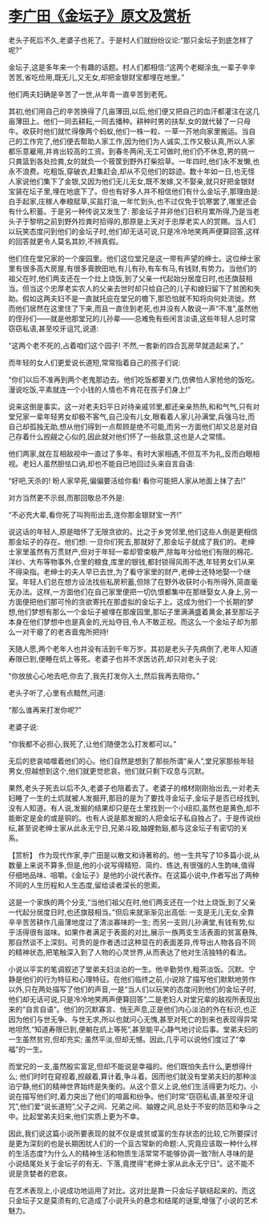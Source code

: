 # [李广田《金坛子》原文及赏析](https://www.vrrw.net/wx/15039.html)

老头子死后不久,老婆子也死了。于是村人们就纷纷议论:“那只金坛子到底怎样了呢?”

金坛子,这是多年来一个有趣的话题。村人们都相信:“这两个老糊涂虫,一辈子辛辛苦苦,省吃俭用,既无儿,又无女,却把金银财宝都埋在地里。”

他们两夫妇确是辛苦了一世,从年青一直辛苦到老死。

其初,他们用自己的辛苦换得了几亩薄田,以后,他们便又把自己的血汗都灌注在这几亩薄田上。他们一同去耕耘,一同去播种。耕种时男的扶犁,女的就代替了一只母牛。收获时他们就忙得像两个蚂蚁,他们一株一粒、一草一芥地向家里搬运。当自己的工作完了,他们便去帮助人家工作,因为他们为人诚实,工作又极认真,所以人家都乐意雇用,并肯出较高的工资。到春冬两闲,无工可做时,他们仍不休息,男的挑一只粪篮到各处捡粪,女的就负一个筱筐到野外打柴拾草。一年四时,他们永不发懒,也永不浪费。吃粗饭,穿破衣,赶集赶会,却从不见他们的踪迹。数十年如一日,也无怪人家说他们集下了金银,又因为他们无儿无女,既不发嫁,又不娶亲,就只好把金银财宝装在坛子里,埋在地底下了。但也有好多人并不相信他们有什么金坛子,那理由是: 白手起家,庄稼人奉粮赋草,买盐打油,一年忙到头,也不过仅免于饥寒罢了,哪里还会有什么积蓄。于是另一种传说又发生了: 那金坛子并非他们日积月累所得,乃是当老头子于黎明之前到野外捡粪时拾得的,那原是上天对于忠厚老实人的赏赐。当人们以玩笑态度问到他们的金坛子时,他们却无话可说,只是冷冷地笑两声便算回答,这样的回答就更令人莫名其妙,不辨真假。

他们住在堂兄家的一个废园里。他们这位堂兄是这一带有声望的绅士。这位绅士家里有很多高大房屋,有很多膏腴田地,有儿有孙,有车有马,有钱财,有势力。当他们的祖父在时,他们两支还在一个灶上烧饭,到了父亲一代起始分居度日时,也还旗鼓相当。但当这个忠厚老实农人的父亲去世时却只给自己的儿子和媳妇留下了贫困和失助。假如这两夫妇不是一直就托庇在堂兄的檐下,那恐怕就不知将向何处流徙。然而他们居然在这里住了下来,而且一直住到老死,也并没有人敢说一声“不准”,虽然他的侄孙们——就是他那堂兄的儿孙辈——总难免有些闲言淡语,这些年轻人总时常窃窃私语,甚至咬牙诅咒,说道:

“这两个老不死的,占着咱们这个园子! 不然,一套新的四合瓦房早就造起来了。”

而年轻的女人们更爱说长道短,常常指着自己的孩子们说:

“你们以后不准再到两个老鬼那边去。他们吃饭都要关门,仿佛怕人家抢他的饭吃。漫说吃饭,平素就连一个小钱的人情也不肯花在孩子们身上!”

说来这倒是事实。这一对老夫妇平日对待亲戚邻里,都还亲亲热热,和和气气,只有对堂兄家一辈年轻男女却极不客气,自己没有儿女,眼看着人家儿孙满堂,兵强马壮,而自己却孤独无助,想从他们得到一点帮顾是绝不可能,而另一方面他们却又总是对自己存着什么觊觎之心似的,因此就对他们怀了一些敌意,这也是人之常情。

他们两家,就在互相敌视中一直过了多年。有时大家相遇,不但互不为礼,反而白眼相视。老妇人虽然胆怯口讷,却也不能自已地回过头来自言自语:

“好吧,天杀的! 盼人家早死,偏偏要活给你看! 看你可能把人家从地面上抹了去!”

对方当然更不示弱,而那回敬总不外是:

“不必充大辈,看你死了叫狗衔出去,连你那金银财宝一齐!”

说这话的年轻人,原是暗怀了无限贪欲的。比之于乡党邻里,他们这些人倒是更相信那金坛子的存在。他们想: 一旦你们死去,那就好了,那金坛子就成了我们的。老绅士家里虽然有万贯财产,但对于年轻一辈却管束极严,除每年分给他们有限的棉花、洋纱、大布等物事外,仓里的粮食,库里的银钱,都封锁得风雨不透,年轻男女们从来不得染指。老绅士的夫人早已去世,为了看守家里的财产,老绅士还特地娶一个继室。年轻人们总在想方设法找些私房积蓄,但除了在野外收获时小有所得外,简直毫无办法。这样,一方面他们在自己家里便把一切仇恨都集中在那继娶女人身上,另一方面便把他们那可怜的贪欲寄托在那虚拟的金坛子上。这成为他们一个长期的梦想,他们梦想有那么一个金坛子被埋在那废园里,那坛子里满满盛着黄金,甚至那坛子本身在他们梦想中也是真金的,光灿夺目,令人不敢正视。而这么一个金坛子却为那么一对干瘪了的老吝啬鬼所把持!

天随人愿,两个老年人也并没有活到千年万岁。其初是老头子先病倒了,老年人知道寿限已到,便睡在炕上等死。老婆子也并不求医访药,却只对老头子说:

“你放放心心地去吧,你去了,我先打发你入土,然后我再去陪你。”

老头子听了,心里有点黯然,问道:

“那么谁再来打发你呢?”

老婆子说:

“你我都不必担心,我死了,让他们随便怎么打发都可以。”

无后的悲哀啮噬着他们的心。他们自然是想到了那些所谓“亲人”,堂兄家那些年轻男女,但越想到这个,他们就更觉悲哀。他们就只剩下叹息与沉默。

果然,老头子死去以后不久,老婆子也陪着去了。老婆子的棺材刚刚抬出去,一对老夫妇睡了一生的土炕就被人发掘开,那目的是为了要找寻金坛子,金坛子是否已经找到,没有人知道。有人说,发掘的结果却只是在土里找到一个小纽扣,虽然也是黄色,却不能断定是金的或是铜的。也有人说是那发掘的人把金坛子私自独占了。于是传说纷纭,甚至说老绅士家从此永无宁日,兄弟斗殴,妯娌勃谿,都与这金坛子有密切的关系。



【赏析】 作为现代作家,李广田是以散文和诗著称的。他一生共写了10多篇小说,从数量上来说不算多,但是,他的小说写得精短、简约、练达,有很强的人生韵味,值得仔细地品味、咀嚼。《金坛子》是他的小说代表作。在这篇小说中,作者写出了两种不同的人生历程和人生态度,留给读者深长的思索。

这是一个家族的两个分支,“当他们祖父在时,他们两支还在一个灶上烧饭,到了父亲一代起分居度日时,也还旗鼓相当。”但后来就渐渐见出高低: 一支是无儿无女,全靠辛辛苦苦耕作几亩薄地度过了清淡寡味的一生; 而另一支则儿孙满堂,有钱有势,似乎活得很有滋味。如果作者满足于表面的对比,展示一族两支生活表面的贫富悬殊,那自然谈不上深刻。可贵的是作者透过这种显在的表面差异,传导出人物各自不同的精神状态,把笔触深入到了人物的心灵世界,从而表达了他对生活独特的看法。

小说以平实的笔调叙述了堂弟夫妇淡泊的一生。他辛勤劳作,粗茶淡饭。沉默、宁静是他们的行为特征和心理特征。在他们临终之前,小说除了描写他们默默地劳作以外,只在两处描写了他们的声音,一是“当人们以玩笑的态度问到他们的金坛子时,他们却无话可说,只是冷冷地笑两声便算回答”,二是老妇人对堂兄辈的敌视所表现出来的“自言自语”。他们的沉默寡言、悄无声息,正是他们内心淡泊的外在标识,也正因为他们与世无争、与世无求,所以也就问心无愧,甚至对死亡的到来也表现得异常地坦然,“知道寿限已到,便躺在炕上等死”,甚至能平心静气地讨论后事。堂弟夫妇的一生虽然贫穷,但却充实; 虽然平淡,但却无憾。因此,几乎可以说他们度过了“幸福”的一生。

而堂兄的一支,虽然殷实富足,但却不能说是幸福的。他们既怕失去什么,更想得什么; 他们时时在窥视着,觊觎着,算计着,争斗着。因而他们就没有堂弟夫妇的那种淡泊宁静,他们的精神世界始终是失衡的。从这个意义上说,他们生活得更为吃力。小说在描写他们时,着力突出了他们的喧嚣和纷争。他们时常“窃窃私语,甚至咬牙诅咒”,他们爱“说长道短”,父子之间、兄弟之间、妯娌之间,总处于不安的防范和争斗之中。比起堂弟夫妇来,他们实质上更为不幸。

因此,我们说这篇小说所要表现的就不仅是或贫或富的生存状态的比较,它所要探讨是更为深刻的也是长期困扰人们的一个亘古常新的命题:人,究竟应该取一种什么样的生活态度?为什么人的精神生活和物质生活常常不能够协调一致?耐人寻味的是小说结尾处关于金坛子的有无、下落,竟搅得“老绅士家从此永无宁日”。这不能不说是贪婪者的悲哀。

在艺术表现上,小说成功地运用了对比。这对比是靠一只金坛子联结起来的。而这只金坛子又是莫须有的,它造成了小说开头的悬念和结尾的谜案,增强了小说的艺术魅力。

